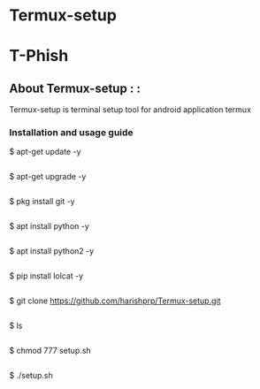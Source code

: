 # Termux-setup
# T-Phish

## About Termux-setup : :

Termux-setup is terminal setup tool for android application termux

### Installation and usage guide

$ apt-get update -y
```
```
$ apt-get upgrade -y
```
```
$ pkg install git -y
```
```
$ apt install python -y
```
```
$ apt install python2 -y
```
```
$ pip install lolcat -y
```
```
$ git clone https://github.com/harishprp/Termux-setup.git
```
```
$ ls
```
```
$ chmod 777 setup.sh
```
```
$ ./setup.sh


